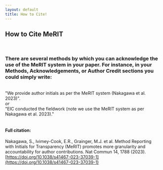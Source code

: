 ```yaml
---
layout: default
title: How to Cite!
---
```


<h2>How to Cite MeRIT</h2>
<br>
<h3><b>There are several methods by which you can acknowledge the use of the MeRIT system in your paper. For instance, in your Methods, Acknowledgements, or Author Credit sections you could simply write:</b></h3>
<br>
"We provide author initials as per the MeRIT system (Nakagawa et al. 2023)". <br>
<i>or</i> <br>
"EIC conducted the fieldwork (note we use the MeRIT system as per Nakagawa et al. 2023)."

<br>
<br>
<h4>Full citation:</h4>

Nakagawa, S., Ivimey-Cook, E.R., Grainger, M.J. et al. Method Reporting with Initials for Transparency (MeRIT) promotes more granularity and accountability for author contributions. Nat Commun 14, 1788 (2023). [https://doi.org/10.1038/s41467-023-37039-1](https://doi.org/10.1038/s41467-023-37039-1)

